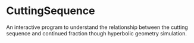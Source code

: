 # CuttingSequence
An interactive program to understand the relationship between the cutting sequence and continued fraction though hyperbolic geometry simulation. 
